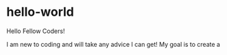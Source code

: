 # hello-world

Hello Fellow Coders!

I am new to coding and will take any advice I can get! My goal is to create a 
